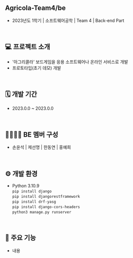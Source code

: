 ## Agricola-Team4/be
- 2023년도 1학기 | 소프트웨어공학 | Team 4 | Back-end Part
<br>

## 💻 프로젝트 소개
- '아그리콜라' 보드게임을 응용 소프트웨어나 온라인 서비스로 개발
- 프로토타입(초기 데모) 개발
<br>

## 🗓 개발 기간
- 2023.0.0 ~ 2023.0.0
<br>

## 👨‍👨‍👧‍👦 BE 멤버 구성
- 손윤석 | 제선명 | 한동연 | 홍예희
<br>

## ⚙️ 개발 환경
- Python 3.10.9  
```pip install django```  
```pip install djangorestframework```  
```pip install drf-yasg```  
```pip install django-cors-headers```  
```python3 manage.py runserver```  
<br>

## 📍 주요 기능
- 내용

